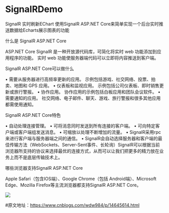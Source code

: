 # SignalRDemo
SignalR  实时刷新EChart
使用SignalR ASP.NET Core来简单实现一个后台实时推送数据给Echarts展示图表的功能

什么是 SignalR ASP.NET Core

ASP.NET Core SignalR 是一种开放源代码库，可简化将实时 web 功能添加到应用程序的功能。 实时 web 功能使服务器端代码可以立即将内容推送到客户端。

SignalR ASP.NET Core可以做什么

• 需要从服务器进行高频率更新的应用。 示例包括游戏、社交网络、投票、拍卖、地图和 GPS 应用。
• 仪表板和监视应用。 示例包括公司仪表板、即时销售更新或旅行警报。
• 协作应用。 协作应用的示例包括白板应用和团队会议软件。
• 需要通知的应用。 社交网络、电子邮件、聊天、游戏、旅行警报和很多其他应用都需使用通知。

SignalR  ASP.NET Core特色

• 自动处理连接管理。
• 可将消息同时发送到所有连接的客户端。
• 可向特定客户端或客户端组发送消息。
• 可缩放以处理不断增加的流量。
• SignalR采用rpc来进行客户端与服务器端之间的通信。
• SignalR会自动选择服务器和客户端的最佳传输方法（WebSockets、Server-Sent事件、长轮询）SignalR可以根据当前浏览器所支持的协议来选择最优的连接方式，从而可以让我们把更多的精力放在业务上而不是底层传输技术上。

哪些浏览器支持SignalR  ASP.NET Core

Apple Safari（包含IOS端）、Google Chrome（包括 Android端）、Microsoft Edge、Mozilla Firefox等主流浏览器都支持SignalR  ASP.NET Core。

<img src="https://img2020.cnblogs.com/blog/97122/202104/97122-20210411210210780-1404446663.gif">

#原文地址：https://www.cnblogs.com/wdw984/p/14645614.html

 
